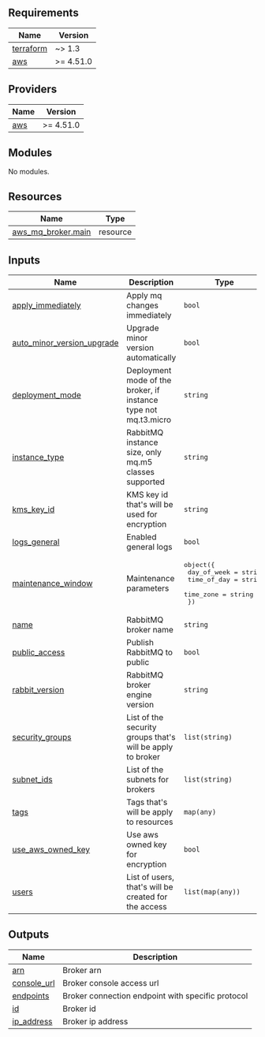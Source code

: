 <!-- BEGIN_TF_DOCS -->
## Requirements

| Name | Version |
|------|---------|
| <a name="requirement_terraform"></a> [terraform](#requirement\_terraform) | ~> 1.3 |
| <a name="requirement_aws"></a> [aws](#requirement\_aws) | >= 4.51.0 |

## Providers

| Name | Version |
|------|---------|
| <a name="provider_aws"></a> [aws](#provider\_aws) | >= 4.51.0 |

## Modules

No modules.

## Resources

| Name | Type |
|------|------|
| [aws_mq_broker.main](https://registry.terraform.io/providers/hashicorp/aws/latest/docs/resources/mq_broker) | resource |

## Inputs

| Name | Description | Type | Default | Required |
|------|-------------|------|---------|:--------:|
| <a name="input_apply_immediately"></a> [apply\_immediately](#input\_apply\_immediately) | Apply mq changes immediately | `bool` | `false` | no |
| <a name="input_auto_minor_version_upgrade"></a> [auto\_minor\_version\_upgrade](#input\_auto\_minor\_version\_upgrade) | Upgrade minor version automatically | `bool` | `false` | no |
| <a name="input_deployment_mode"></a> [deployment\_mode](#input\_deployment\_mode) | Deployment mode of the broker, if instance type not mq.t3.micro | `string` | `"SINGLE_INSTANCE"` | no |
| <a name="input_instance_type"></a> [instance\_type](#input\_instance\_type) | RabbitMQ instance size, only mq.m5 classes supported | `string` | n/a | yes |
| <a name="input_kms_key_id"></a> [kms\_key\_id](#input\_kms\_key\_id) | KMS key id that's will be used for encryption | `string` | `null` | no |
| <a name="input_logs_general"></a> [logs\_general](#input\_logs\_general) | Enabled general logs | `bool` | `false` | no |
| <a name="input_maintenance_window"></a> [maintenance\_window](#input\_maintenance\_window) | Maintenance parameters | <pre>object({<br>    day_of_week = string<br>    time_of_day = string<br>    time_zone   = string<br>  })</pre> | <pre>{<br>  "day_of_week": "MONDAY",<br>  "time_of_day": "00:00",<br>  "time_zone": "CET"<br>}</pre> | no |
| <a name="input_name"></a> [name](#input\_name) | RabbitMQ broker name | `string` | n/a | yes |
| <a name="input_public_access"></a> [public\_access](#input\_public\_access) | Publish RabbitMQ to public | `bool` | `false` | no |
| <a name="input_rabbit_version"></a> [rabbit\_version](#input\_rabbit\_version) | RabbitMQ broker engine version | `string` | n/a | yes |
| <a name="input_security_groups"></a> [security\_groups](#input\_security\_groups) | List of the security groups that's will be apply to broker | `list(string)` | n/a | yes |
| <a name="input_subnet_ids"></a> [subnet\_ids](#input\_subnet\_ids) | List of the subnets for brokers | `list(string)` | n/a | yes |
| <a name="input_tags"></a> [tags](#input\_tags) | Tags that's will be apply to resources | `map(any)` | n/a | yes |
| <a name="input_use_aws_owned_key"></a> [use\_aws\_owned\_key](#input\_use\_aws\_owned\_key) | Use aws owned key for encryption | `bool` | `null` | no |
| <a name="input_users"></a> [users](#input\_users) | List of users, that's will be created for the access | `list(map(any))` | n/a | yes |

## Outputs

| Name | Description |
|------|-------------|
| <a name="output_arn"></a> [arn](#output\_arn) | Broker arn |
| <a name="output_console_url"></a> [console\_url](#output\_console\_url) | Broker console access url |
| <a name="output_endpoints"></a> [endpoints](#output\_endpoints) | Broker connection endpoint with specific protocol |
| <a name="output_id"></a> [id](#output\_id) | Broker id |
| <a name="output_ip_address"></a> [ip\_address](#output\_ip\_address) | Broker ip address |
<!-- END_TF_DOCS -->